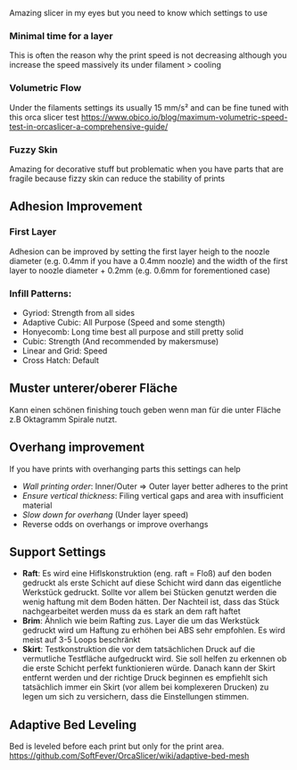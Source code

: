 Amazing slicer in my eyes but you need to know which settings to use

### Minimal time for a layer
This is often the reason why the print speed is not decreasing although you increase the speed massively its under filament > cooling

### Volumetric Flow 
Under the filaments settings its usually 15 mm/s² and can be fine tuned with this orca slicer test https://www.obico.io/blog/maximum-volumetric-speed-test-in-orcaslicer-a-comprehensive-guide/

### Fuzzy Skin
Amazing for decorative stuff but problematic when you have parts that are fragile because fizzy skin can reduce the stability of prints

## Adhesion Improvement
### First Layer
Adhesion can be improved by setting the first layer heigh to the noozle diameter (e.g. 0.4mm if you have a 0.4mm noozle) and the width of the first layer to noozle diameter + 0.2mm (e.g. 0.6mm for forementioned case)

### Infill Patterns:

* Gyriod: Strength from all sides 
* Adaptive Cubic: All Purpose (Speed and some stength)
* Honyecomb: Long time best all purpose and still pretty solid
* Cubic: Strength (And recommended by makersmuse)
* Linear and Grid: Speed
* Cross Hatch: Default

## Muster unterer/oberer Fläche 

Kann einen schönen finishing touch geben wenn man für die unter Fläche z.B Oktagramm Spirale nutzt.

## Overhang improvement

If you have prints with overhanging parts this settings can help 

* *Wall printing order*: Inner/Outer &Rightarrow; Outer layer better adheres to the print 
* *Ensure vertical thickness*: Filing vertical gaps and area with insufficient material
* *Slow down for overhang* (Under layer speed)
* Reverse odds on overhangs or improve overhangs 

## Support Settings

* **Raft**: Es wird eine Hiflskonstruktion (eng. raft = Floß) auf den boden gedruckt als erste Schicht auf diese Schicht wird dann das eigentliche Werkstück gedruckt. Sollte vor allem bei Stücken genutzt werden die wenig haftung mit dem Boden hätten. Der Nachteil ist, dass das Stück nachgearbeitet werden muss da es stark an dem raft haftet
* **Brim**: Ähnlich wie beim Rafting zus. Layer die um das Werkstück gedruckt wird um Haftung zu erhöhen bei ABS sehr empfohlen. Es wird meist auf 3-5 Loops beschränkt
* **Skirt**: Testkonstruktion die vor dem tatsächlichen Druck auf die vermutliche Testfläche aufgedruckt wird. Sie soll helfen zu erkennen ob die erste Schicht perfekt funktionieren würde. Danach kann der Skirt entfernt werden und der richtige Druck beginnen es empfiehlt sich tatsächlich immer ein Skirt (vor allem bei komplexeren Drucken) zu legen um sich zu versichern, dass die Einstellungen stimmen.

## Adaptive Bed Leveling
Bed is leveled before each print but only for the print area. 
https://github.com/SoftFever/OrcaSlicer/wiki/adaptive-bed-mesh